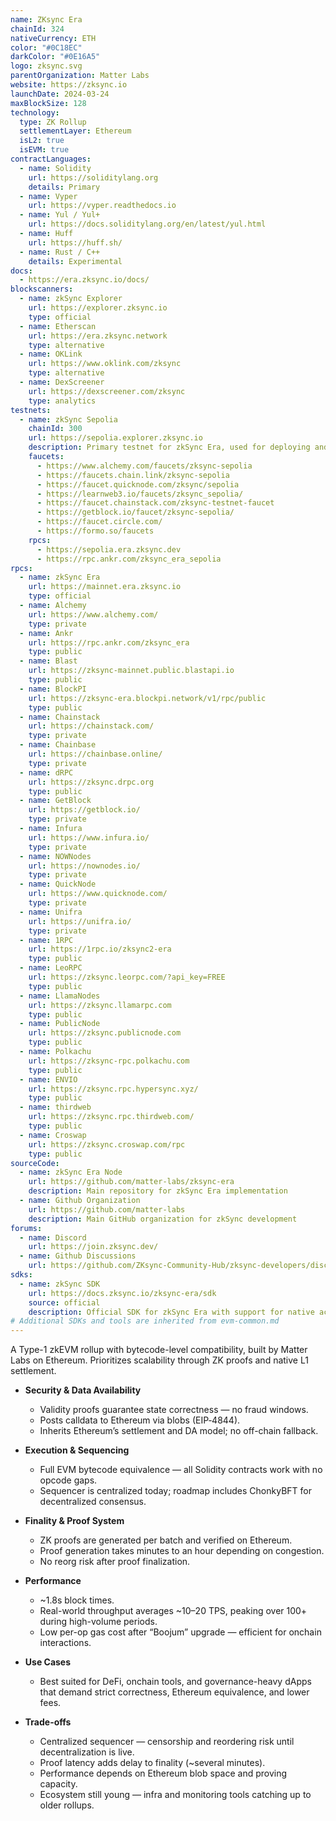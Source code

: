 ```yaml
---
name: ZKsync Era
chainId: 324
nativeCurrency: ETH
color: "#0C18EC"
darkColor: "#0E16A5"
logo: zksync.svg
parentOrganization: Matter Labs
website: https://zksync.io
launchDate: 2024-03-24
maxBlockSize: 128
technology:
  type: ZK Rollup
  settlementLayer: Ethereum
  isL2: true
  isEVM: true
contractLanguages:
  - name: Solidity
    url: https://soliditylang.org
    details: Primary
  - name: Vyper
    url: https://vyper.readthedocs.io
  - name: Yul / Yul+
    url: https://docs.soliditylang.org/en/latest/yul.html
  - name: Huff
    url: https://huff.sh/
  - name: Rust / C++
    details: Experimental
docs:
  - https://era.zksync.io/docs/
blockscanners:
  - name: zkSync Explorer
    url: https://explorer.zksync.io
    type: official
  - name: Etherscan
    url: https://era.zksync.network
    type: alternative
  - name: OKLink
    url: https://www.oklink.com/zksync
    type: alternative
  - name: DexScreener
    url: https://dexscreener.com/zksync
    type: analytics
testnets:
  - name: zkSync Sepolia
    chainId: 300
    url: https://sepolia.explorer.zksync.io
    description: Primary testnet for zkSync Era, used for deploying and testing applications on the zkSync Layer 2 network.
    faucets:
      - https://www.alchemy.com/faucets/zksync-sepolia
      - https://faucets.chain.link/zksync-sepolia
      - https://faucet.quicknode.com/zksync/sepolia
      - https://learnweb3.io/faucets/zksync_sepolia/
      - https://faucet.chainstack.com/zksync-testnet-faucet
      - https://getblock.io/faucet/zksync-sepolia/
      - https://faucet.circle.com/
      - https://formo.so/faucets
    rpcs:
      - https://sepolia.era.zksync.dev
      - https://rpc.ankr.com/zksync_era_sepolia
rpcs:
  - name: zkSync Era
    url: https://mainnet.era.zksync.io
    type: official
  - name: Alchemy
    url: https://www.alchemy.com/
    type: private
  - name: Ankr
    url: https://rpc.ankr.com/zksync_era
    type: public
  - name: Blast
    url: https://zksync-mainnet.public.blastapi.io
    type: public
  - name: BlockPI
    url: https://zksync-era.blockpi.network/v1/rpc/public
    type: public
  - name: Chainstack
    url: https://chainstack.com/
    type: private
  - name: Chainbase
    url: https://chainbase.online/
    type: private
  - name: dRPC
    url: https://zksync.drpc.org
    type: public
  - name: GetBlock
    url: https://getblock.io/
    type: private
  - name: Infura
    url: https://www.infura.io/
    type: private
  - name: NOWNodes
    url: https://nownodes.io/
    type: private
  - name: QuickNode
    url: https://www.quicknode.com/
    type: private
  - name: Unifra
    url: https://unifra.io/
    type: private
  - name: 1RPC
    url: https://1rpc.io/zksync2-era
    type: public
  - name: LeoRPC
    url: https://zksync.leorpc.com/?api_key=FREE
    type: public
  - name: LlamaNodes
    url: https://zksync.llamarpc.com
    type: public
  - name: PublicNode
    url: https://zksync.publicnode.com
    type: public
  - name: Polkachu
    url: https://zksync-rpc.polkachu.com
    type: public
  - name: ENVIO
    url: https://zksync.rpc.hypersync.xyz/
    type: public
  - name: thirdweb
    url: https://zksync.rpc.thirdweb.com/
    type: public
  - name: Croswap
    url: https://zksync.croswap.com/rpc
    type: public
sourceCode:
  - name: zkSync Era Node
    url: https://github.com/matter-labs/zksync-era
    description: Main repository for zkSync Era implementation
  - name: Github Organization
    url: https://github.com/matter-labs
    description: Main GitHub organization for zkSync development
forums:
  - name: Discord
    url: https://join.zksync.dev/
  - name: Github Discussions
    url: https://github.com/ZKsync-Community-Hub/zksync-developers/discussions
sdks:
  - name: zkSync SDK
    url: https://docs.zksync.io/zksync-era/sdk
    source: official
    description: Official SDK for zkSync Era with support for native account abstraction and paymaster features. Supports Typescript, Golang, Python, Java, Swift and Rust.
# Additional SDKs and tools are inherited from evm-common.md
---
```


A Type-1 zkEVM rollup with bytecode-level compatibility, built by Matter Labs on Ethereum. Prioritizes scalability through ZK proofs and native L1 settlement.

- **Security & Data Availability**  
  - Validity proofs guarantee state correctness — no fraud windows.  
  - Posts calldata to Ethereum via blobs (EIP‑4844).  
  - Inherits Ethereum’s settlement and DA model; no off-chain fallback.

- **Execution & Sequencing**  
  - Full EVM bytecode equivalence — all Solidity contracts work with no opcode gaps.  
  - Sequencer is centralized today; roadmap includes ChonkyBFT for decentralized consensus.

- **Finality & Proof System**  
  - ZK proofs are generated per batch and verified on Ethereum.  
  - Proof generation takes minutes to an hour depending on congestion.  
  - No reorg risk after proof finalization.

- **Performance**  
  - ~1.8s block times.  
  - Real-world throughput averages ~10–20 TPS, peaking over 100+ during high-volume periods.  
  - Low per-op gas cost after “Boojum” upgrade — efficient for onchain interactions.

- **Use Cases**  
  - Best suited for DeFi, onchain tools, and governance-heavy dApps that demand strict correctness, Ethereum equivalence, and lower fees.

- **Trade-offs**  
  - Centralized sequencer — censorship and reordering risk until decentralization is live.  
  - Proof latency adds delay to finality (~several minutes).  
  - Performance depends on Ethereum blob space and proving capacity.  
  - Ecosystem still young — infra and monitoring tools catching up to older rollups.